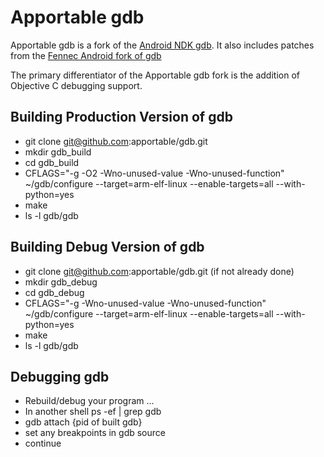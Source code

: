 Apportable gdb
==============

Apportable gdb is a fork of the [Android NDK gdb](https://android.googlesource.com/toolchain/gdb/). It also includes patches from the [Fennec Android fork of gdb](https://github.com/darchons/android-gdb)

The primary differentiator of the Apportable gdb fork is the addition of Objective C debugging support.


Building Production Version of gdb
----------------------------------

- git clone git@github.com:apportable/gdb.git
- mkdir gdb_build
- cd gdb_build
- CFLAGS="-g -O2 -Wno-unused-value -Wno-unused-function" ~/gdb/configure --target=arm-elf-linux --enable-targets=all --with-python=yes
- make
- ls -l gdb/gdb


Building Debug Version of gdb
-----------------------------

- git clone git@github.com:apportable/gdb.git (if not already done)
- mkdir gdb_debug
- cd gdb_debug
- CFLAGS="-g -Wno-unused-value -Wno-unused-function" ~/gdb/configure --target=arm-elf-linux --enable-targets=all --with-python=yes
- make
- ls -l gdb/gdb


Debugging gdb
-------------
- Rebuild/debug your program ...
- In another shell  ps -ef | grep gdb
- gdb attach {pid of built gdb}
- set any breakpoints in gdb source
- continue